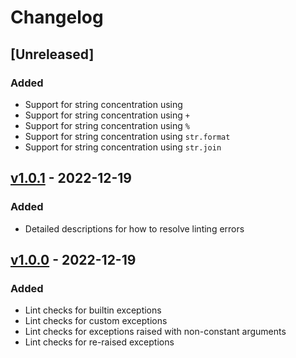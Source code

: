 # Changelog

## [Unreleased]

### Added

- Support for string concentration using ` `
- Support for string concentration using `+`
- Support for string concentration using `%`
- Support for string concentration using `str.format`
- Support for string concentration using `str.join`

## [v1.0.1] - 2022-12-19

### Added

- Detailed descriptions for how to resolve linting errors

## [v1.0.0] - 2022-12-19

### Added

- Lint checks for builtin exceptions
- Lint checks for custom exceptions
- Lint checks for exceptions raised with non-constant arguments
- Lint checks for re-raised exceptions

[//]: # "Release links"
[v1.0.1]: https://github.com/jdkandersson/flake8-error-link/releases/v1.0.1
[v1.0.0]: https://github.com/jdkandersson/flake8-error-link/releases/v1.0.0

